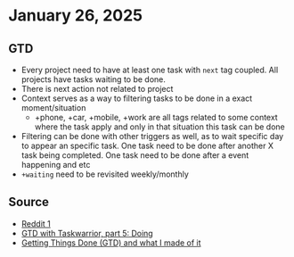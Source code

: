 # January 26, 2025

## GTD

- Every project need to have at least one task with `next` tag coupled. All
  projects have tasks waiting to be done.
- There is next action not related to project
- Context serves as a way to filtering tasks to be done in a exact
  moment/situation
  - +phone, +car, +mobile, +work are all tags related to some context where the
    task apply and only in that situation this task can be done
- Filtering can be done with other triggers as well, as to wait specific day to
  appear an specific task. One task need to be done after another X task being
  completed. One task need to be done after a event happening and etc
- `+waiting` need to be revisited weekly/monthly

## Source

- [Reddit 1](https://www.reddit.com/r/gtd/comments/nv3ggr/how_do_you_organize_your_project_list_your_next/)
- [GTD with Taskwarrior, part 5: Doing](https://cs-syd.eu/posts/2015-07-12-gtd-with-taskwarrior-part-5-doing)
- [Getting Things Done (GTD) and what I made of it](https://www.hbarel.com/posts/Getting-Things-Done-GTD-and-what-I-made-of-it.html)
